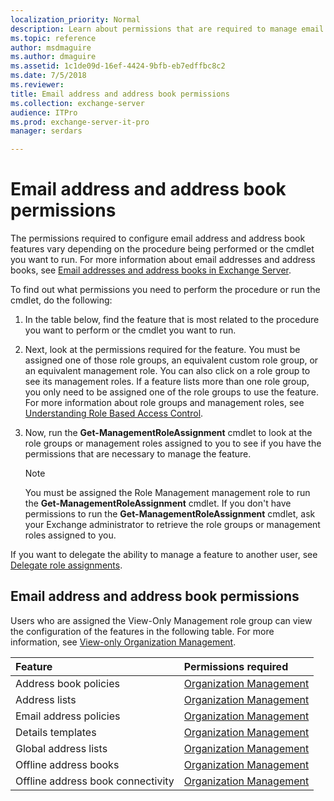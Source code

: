 ```yaml
---
localization_priority: Normal
description: Learn about permissions that are required to manage email address and address book features in Exchange Server 2016 or Exchange Server 2019
ms.topic: reference
author: msdmaguire
ms.author: dmaguire
ms.assetid: 1c1de09d-16ef-4424-9bfb-eb7edffbc8c2
ms.date: 7/5/2018
ms.reviewer: 
title: Email address and address book permissions
ms.collection: exchange-server
audience: ITPro
ms.prod: exchange-server-it-pro
manager: serdars

---
```


# Email address and address book permissions

The permissions required to configure email address and address book features vary depending on the procedure being performed or the cmdlet you want to run. For more information about email addresses and address books, see [Email addresses and address books in Exchange Server](../../email-addresses-and-address-books/email-addresses-and-address-books.md).

To find out what permissions you need to perform the procedure or run the cmdlet, do the following:

1. In the table below, find the feature that is most related to the procedure you want to perform or the cmdlet you want to run.

2. Next, look at the permissions required for the feature. You must be assigned one of those role groups, an equivalent custom role group, or an equivalent management role. You can also click on a role group to see its management roles. If a feature lists more than one role group, you only need to be assigned one of the role groups to use the feature. For more information about role groups and management roles, see [Understanding Role Based Access Control](https://technet.microsoft.com/library/dd298183.aspx).

3. Now, run the **Get-ManagementRoleAssignment** cmdlet to look at the role groups or management roles assigned to you to see if you have the permissions that are necessary to manage the feature.

    > [!NOTE]
    > You must be assigned the Role Management management role to run the **Get-ManagementRoleAssignment** cmdlet. If you don't have permissions to run the **Get-ManagementRoleAssignment** cmdlet, ask your Exchange administrator to retrieve the role groups or management roles assigned to you.

If you want to delegate the ability to manage a feature to another user, see [Delegate role assignments](https://technet.microsoft.com/library/dd351237.aspx).

## Email address and address book permissions

Users who are assigned the View-Only Management role group can view the configuration of the features in the following table. For more information, see [View-only Organization Management](https://technet.microsoft.com/library/dd351130.aspx).

|**Feature**|**Permissions required**|
|:-----|:-----|
|Address book policies|[Organization Management](http://technet.microsoft.com/library/0bfd21c1-86ac-4369-86b7-aeba386741c8.aspx)|
|Address lists|[Organization Management](http://technet.microsoft.com/library/0bfd21c1-86ac-4369-86b7-aeba386741c8.aspx)|
|Email address policies|[Organization Management](http://technet.microsoft.com/library/0bfd21c1-86ac-4369-86b7-aeba386741c8.aspx)|
|Details templates|[Organization Management](http://technet.microsoft.com/library/0bfd21c1-86ac-4369-86b7-aeba386741c8.aspx)|
|Global address lists|[Organization Management](http://technet.microsoft.com/library/0bfd21c1-86ac-4369-86b7-aeba386741c8.aspx)|
|Offline address books|[Organization Management](http://technet.microsoft.com/library/0bfd21c1-86ac-4369-86b7-aeba386741c8.aspx)|
|Offline address book connectivity|[Organization Management](http://technet.microsoft.com/library/0bfd21c1-86ac-4369-86b7-aeba386741c8.aspx)|
